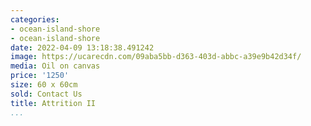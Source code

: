 ```yaml
---
categories:
- ocean-island-shore
- ocean-island-shore
date: 2022-04-09 13:18:38.491242
image: https://ucarecdn.com/09aba5bb-d363-403d-abbc-a39e9b42d34f/
media: Oil on canvas
price: '1250'
size: 60 x 60cm
sold: Contact Us
title: Attrition II
...
```


